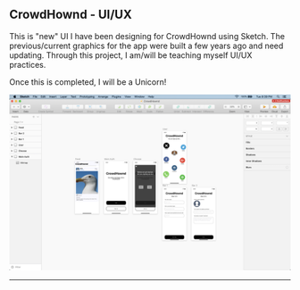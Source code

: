 ## CrowdHownd - UI/UX
This is "new" UI I have been designing for CrowdHownd using Sketch. The previous/current graphics
for the app were built a few years ago and need updating. Through this project, I am/will be
teaching myself UI/UX practices.

Once this is completed, I will be a Unicorn!

![CrowdHownd - UI/UX](crowdhownd-ui-ux.png)

---
